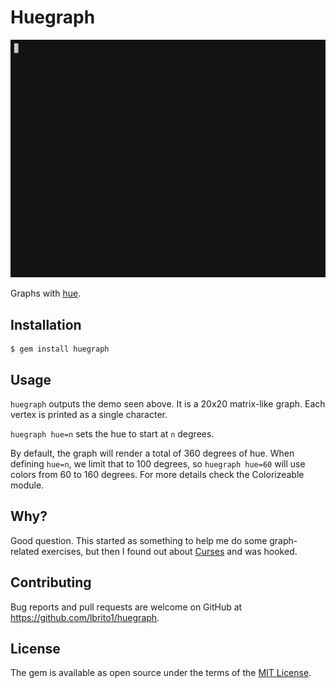 # Huegraph

![](demo.gif)

Graphs with [hue](https://en.wikipedia.org/wiki/Hue).

## Installation

    $ gem install huegraph

## Usage

`huegraph` outputs the demo seen above. It is a 20x20 matrix-like graph. Each vertex is printed as a single character.

`huegraph hue=n` sets the hue to start at `n` degrees.

By default, the graph will render a total of 360 degrees of hue. When defining `hue=n`, we limit that to 100 degrees, so `huegraph hue=60` will use colors from 60 to 160 degrees. For more details check the Colorizeable module.

## Why?

Good question. This started as something to help me do some graph-related exercises, but then I found out about [Curses](https://github.com/ruby/curses) and was hooked.

## Contributing

Bug reports and pull requests are welcome on GitHub at https://github.com/lbrito1/huegraph.

## License

The gem is available as open source under the terms of the [MIT License](https://opensource.org/licenses/MIT).
